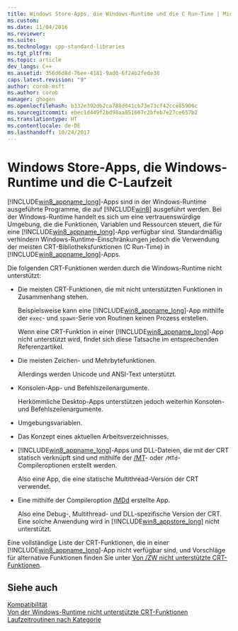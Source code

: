 ```yaml
---
title: Windows Store-Apps, die Windows-Runtime und die C Run-Time | Microsoft-Dokumentation
ms.custom: 
ms.date: 11/04/2016
ms.reviewer: 
ms.suite: 
ms.technology: cpp-standard-libraries
ms.tgt_pltfrm: 
ms.topic: article
dev_langs: C++
ms.assetid: 356d6d8d-76ee-4181-9ad0-6f24b2fede38
caps.latest.revision: "9"
author: corob-msft
ms.author: corob
manager: ghogen
ms.openlocfilehash: b332e392db2ca788d041cb73e73cf42cce85906c
ms.sourcegitcommit: ebec1d449f2bd98aa851667c2bfeb7e27ce657b2
ms.translationtype: HT
ms.contentlocale: de-DE
ms.lasthandoff: 10/24/2017
---
```

# <a name="windows-store-apps-the-windows-runtime-and-the-c-run-time"></a>Windows Store-Apps, die Windows-Runtime und die C-Laufzeit
[!INCLUDE[win8_appname_long](../build/includes/win8_appname_long_md.md)]-Apps sind in der Windows-Runtime ausgeführte Programme, die auf [!INCLUDE[win8](../build/reference/includes/win8_md.md)] ausgeführt werden.  Bei der Windows-Runtime handelt es sich um eine vertrauenswürdige Umgebung, die die Funktionen, Variablen und Ressourcen steuert, die für eine [!INCLUDE[win8_appname_long](../build/includes/win8_appname_long_md.md)]-App verfügbar sind. Standardmäßig verhindern Windows-Runtime-Einschränkungen jedoch die Verwendung der meisten CRT-Bibliotheksfunktionen (C Run-Time) in [!INCLUDE[win8_appname_long](../build/includes/win8_appname_long_md.md)]-Apps.  
  
 Die folgenden CRT-Funktionen werden durch die Windows-Runtime nicht unterstützt:  
  
-   Die meisten CRT-Funktionen, die mit nicht unterstützten Funktionen in Zusammenhang stehen.  
  
     Beispielsweise kann eine [!INCLUDE[win8_appname_long](../build/includes/win8_appname_long_md.md)]-App mithilfe der `exec`- und `spawn`-Serie von Routinen keinen Prozess erstellen.  
  
     Wenn eine CRT-Funktion in einer [!INCLUDE[win8_appname_long](../build/includes/win8_appname_long_md.md)]-App nicht unterstützt wird, findet sich diese Tatsache im entsprechenden Referenzartikel.  
  
-   Die meisten Zeichen- und Mehrbytefunktionen.  
  
     Allerdings werden Unicode und ANSI-Text unterstützt.  
  
-   Konsolen-App- und Befehlszeilenargumente.  
  
     Herkömmliche Desktop-Apps unterstützen jedoch weiterhin Konsolen- und Befehlszeilenargumente.  
  
-   Umgebungsvariablen.  
  
-   Das Konzept eines aktuellen Arbeitsverzeichnisses.  
  
-   [!INCLUDE[win8_appname_long](../build/includes/win8_appname_long_md.md)]-Apps und DLL-Dateien, die mit der CRT statisch verknüpft sind und mithilfe der [/MT](../build/reference/md-mt-ld-use-run-time-library.md)- oder `/MTd`-Compileroptionen erstellt werden.  
  
     Also eine App, die eine statische Multithread-Version der CRT verwendet.  
  
-   Eine mithilfe der Compileroption [/MDd](../build/reference/md-mt-ld-use-run-time-library.md) erstellte App.  
  
     Also eine Debug-, Multithread- und DLL-spezifische Version der CRT. Eine solche Anwendung wird in [!INCLUDE[win8_appstore_long](../build/reference/includes/win8_appstore_long_md.md)] nicht unterstützt.  
  
 Eine vollständige Liste der CRT-Funktionen, die in einer [!INCLUDE[win8_appname_long](../build/includes/win8_appname_long_md.md)]-App nicht verfügbar sind, und Vorschläge für alternative Funktionen finden Sie unter [Von /ZW nicht unterstützte CRT-Funktionen](http://msdn.microsoft.com/library/windows/apps/jj606124.aspx).  
  
## <a name="see-also"></a>Siehe auch  
 [Kompatibilität](../c-runtime-library/compatibility.md)   
 [Von der Windows-Runtime nicht unterstützte CRT-Funktionen](../c-runtime-library/windows-runtime-unsupported-crt-functions.md)   
 [Laufzeitroutinen nach Kategorie](../c-runtime-library/run-time-routines-by-category.md)